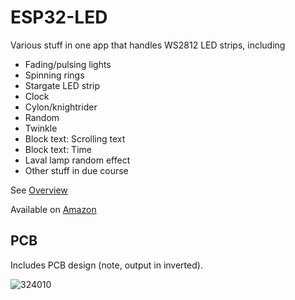 # ESP32-LED

Various stuff in one app that handles WS2812 LED strips, including

- Fading/pulsing lights
- Spinning rings
- Stargate LED strip
- Clock
- Cylon/knightrider
- Random
- Twinkle
- Block text: Scrolling text
- Block text: Time
- Laval lamp random effect
- Other stuff in due course

See [Overview](Manuals/Overview.md)

Available on [Amazon](https://www.amazon.co.uk/dp/B0C1W1XJS8)

## PCB

Includes PCB design (note, output in inverted).

![324010](https://github.com/revk/ESP32-LED/assets/996983/f45931ec-be1b-414d-9db5-1ff293da8e92)
